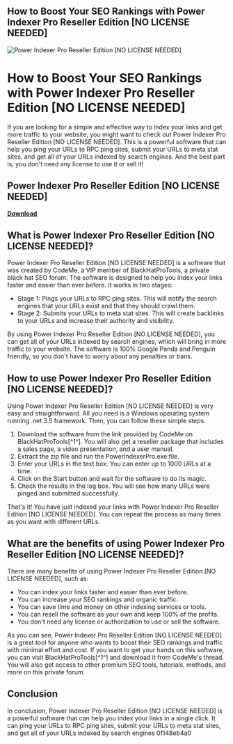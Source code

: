 ## How to Boost Your SEO Rankings with Power Indexer Pro Reseller Edition [NO LICENSE NEEDED]

 
![Power Indexer Pro Reseller Edition \[NO LICENSE NEEDED\]](https://www.quantum.com/globalassets/jc/overview1-min.png)

 
# How to Boost Your SEO Rankings with Power Indexer Pro Reseller Edition [NO LICENSE NEEDED]
  
If you are looking for a simple and effective way to index your links and get more traffic to your website, you might want to check out Power Indexer Pro Reseller Edition [NO LICENSE NEEDED]. This is a powerful software that can help you ping your URLs to RPC ping sites, submit your URLs to meta stat sites, and get all of your URLs indexed by search engines. And the best part is, you don't need any license to use it or sell it!
 
## Power Indexer Pro Reseller Edition [NO LICENSE NEEDED]


[**Download**](https://www.google.com/url?q=https%3A%2F%2Ftinurll.com%2F2tKaxC&sa=D&sntz=1&usg=AOvVaw1u1_Latk4Pbg0pg7fpwABw)

  
## What is Power Indexer Pro Reseller Edition [NO LICENSE NEEDED]?
  
Power Indexer Pro Reseller Edition [NO LICENSE NEEDED] is a software that was created by CodeMe, a VIP member of BlackHatProTools, a private black hat SEO forum. The software is designed to help you index your links faster and easier than ever before. It works in two stages:
  
- Stage 1: Pings your URLs to RPC ping sites. This will notify the search engines that your URLs exist and that they should crawl them.
- Stage 2: Submits your URLs to meta stat sites. This will create backlinks to your URLs and increase their authority and visibility.

By using Power Indexer Pro Reseller Edition [NO LICENSE NEEDED], you can get all of your URLs indexed by search engines, which will bring in more traffic to your website. The software is 100% Google Panda and Penguin friendly, so you don't have to worry about any penalties or bans.
  
## How to use Power Indexer Pro Reseller Edition [NO LICENSE NEEDED]?
  
Using Power Indexer Pro Reseller Edition [NO LICENSE NEEDED] is very easy and straightforward. All you need is a Windows operating system running .net 3.5 framework. Then, you can follow these simple steps:

1. Download the software from the link provided by CodeMe on BlackHatProTools[^1^]. You will also get a reseller package that includes a sales page, a video presentation, and a user manual.
2. Extract the zip file and run the PowerIndexerPro.exe file.
3. Enter your URLs in the text box. You can enter up to 1000 URLs at a time.
4. Click on the Start button and wait for the software to do its magic.
5. Check the results in the log box. You will see how many URLs were pinged and submitted successfully.

That's it! You have just indexed your links with Power Indexer Pro Reseller Edition [NO LICENSE NEEDED]. You can repeat the process as many times as you want with different URLs.
  
## What are the benefits of using Power Indexer Pro Reseller Edition [NO LICENSE NEEDED]?
  
There are many benefits of using Power Indexer Pro Reseller Edition [NO LICENSE NEEDED], such as:

- You can index your links faster and easier than ever before.
- You can increase your SEO rankings and organic traffic.
- You can save time and money on other indexing services or tools.
- You can resell the software as your own and keep 100% of the profits.
- You don't need any license or authorization to use or sell the software.

As you can see, Power Indexer Pro Reseller Edition [NO LICENSE NEEDED] is a great tool for anyone who wants to boost their SEO rankings and traffic with minimal effort and cost. If you want to get your hands on this software, you can visit BlackHatProTools[^1^] and download it from CodeMe's thread. You will also get access to other premium SEO tools, tutorials, methods, and more on this private forum.
  
## Conclusion
  
In conclusion, Power Indexer Pro Reseller Edition [NO LICENSE NEEDED] is a powerful software that can help you index your links in a single click. It can ping your URLs to RPC ping sites, submit your URLs to meta stat sites, and get all of your URLs indexed by search engines
 0f148eb4a0
